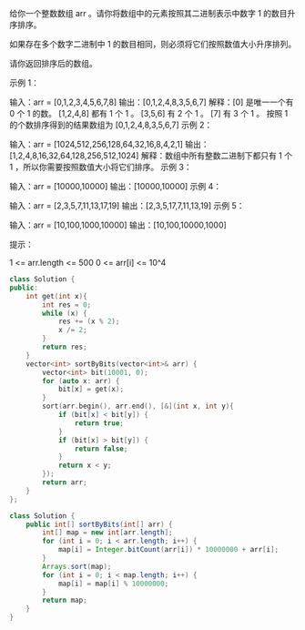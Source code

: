 给你一个整数数组 arr 。请你将数组中的元素按照其二进制表示中数字 1 的数目升序排序。

如果存在多个数字二进制中 1 的数目相同，则必须将它们按照数值大小升序排列。

请你返回排序后的数组。

 

示例 1：

输入：arr = [0,1,2,3,4,5,6,7,8]
输出：[0,1,2,4,8,3,5,6,7]
解释：[0] 是唯一一个有 0 个 1 的数。
[1,2,4,8] 都有 1 个 1 。
[3,5,6] 有 2 个 1 。
[7] 有 3 个 1 。
按照 1 的个数排序得到的结果数组为 [0,1,2,4,8,3,5,6,7]
示例 2：

输入：arr = [1024,512,256,128,64,32,16,8,4,2,1]
输出：[1,2,4,8,16,32,64,128,256,512,1024]
解释：数组中所有整数二进制下都只有 1 个 1 ，所以你需要按照数值大小将它们排序。
示例 3：

输入：arr = [10000,10000]
输出：[10000,10000]
示例 4：

输入：arr = [2,3,5,7,11,13,17,19]
输出：[2,3,5,17,7,11,13,19]
示例 5：

输入：arr = [10,100,1000,10000]
输出：[10,100,10000,1000]


提示：

1 <= arr.length <= 500
0 <= arr[i] <= 10^4

```cpp
class Solution {
public:
    int get(int x){
        int res = 0;
        while (x) {
            res += (x % 2);
            x /= 2;
        }
        return res;
    }
    vector<int> sortByBits(vector<int>& arr) {
        vector<int> bit(10001, 0);
        for (auto x: arr) {
            bit[x] = get(x);
        }
        sort(arr.begin(), arr.end(), [&](int x, int y){
            if (bit[x] < bit[y]) {
                return true;
            }
            if (bit[x] > bit[y]) {
                return false;
            }
            return x < y;
        });
        return arr;
    }
};
```

```java
class Solution {
    public int[] sortByBits(int[] arr) {
        int[] map = new int[arr.length];
        for (int i = 0; i < arr.length; i++) {
            map[i] = Integer.bitCount(arr[i]) * 10000000 + arr[i];
        }
        Arrays.sort(map);
        for (int i = 0; i < map.length; i++) {
            map[i] = map[i] % 10000000;
        }
        return map;
    }
}
```

